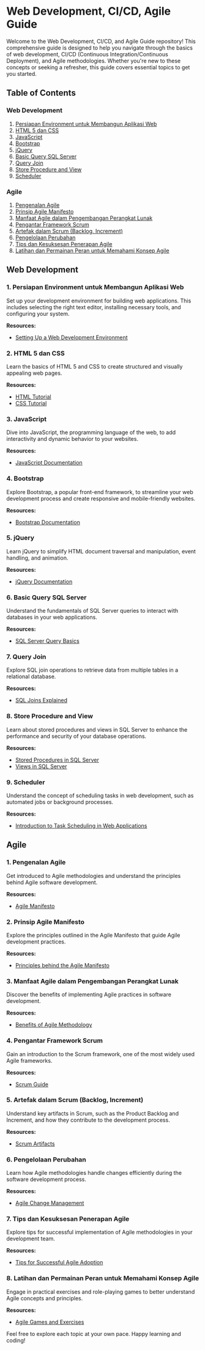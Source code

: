 # Web Development, CI/CD, Agile Guide

Welcome to the Web Development, CI/CD, and Agile Guide repository! This comprehensive guide is designed to help you navigate through the basics of web development, CI/CD (Continuous Integration/Continuous Deployment), and Agile methodologies. Whether you're new to these concepts or seeking a refresher, this guide covers essential topics to get you started.

## Table of Contents

### Web Development
1. [Persiapan Environment untuk Membangun Aplikasi Web](#persiapan-environment-untuk-membangun-aplikasi-web)
2. [HTML 5 dan CSS](#html-5-dan-css)
3. [JavaScript](#javascript)
4. [Bootstrap](#bootstrap)
5. [jQuery](#jquery)
6. [Basic Query SQL Server](#basic-query-sql-server)
7. [Query Join](#query-join)
8. [Store Procedure and View](#store-procedure-and-view)
9. [Scheduler](#scheduler)

### Agile
1. [Pengenalan Agile](#pengenalan-agile)
2. [Prinsip Agile Manifesto](#prinsip-agile-manifesto)
3. [Manfaat Agile dalam Pengembangan Perangkat Lunak](#manfaat-agile-dalam-pengembangan-perangkat-lunak)
4. [Pengantar Framework Scrum](#pengantar-framework-scrum)
5. [Artefak dalam Scrum (Backlog, Increment)](#artefak-dalam-scrum)
6. [Pengelolaan Perubahan](#pengelolaan-perubahan)
7. [Tips dan Kesuksesan Penerapan Agile](#tips-dan-kesuksesan-penerapan-agile)
8. [Latihan dan Permainan Peran untuk Memahami Konsep Agile](#latihan-dan-permainan-peran)

## Web Development

### 1. Persiapan Environment untuk Membangun Aplikasi Web
Set up your development environment for building web applications. This includes selecting the right text editor, installing necessary tools, and configuring your system.

**Resources:**
- [Setting Up a Web Development Environment](https://developer.mozilla.org/en-US/docs/Learn/Tools_and_testing/Client-side_JavaScript_frameworks/Introduction)

### 2. HTML 5 dan CSS
Learn the basics of HTML 5 and CSS to create structured and visually appealing web pages.

**Resources:**
- [HTML Tutorial](https://www.w3schools.com/html/)
- [CSS Tutorial](https://www.w3schools.com/css/)

### 3. JavaScript
Dive into JavaScript, the programming language of the web, to add interactivity and dynamic behavior to your websites.

**Resources:**
- [JavaScript Documentation](https://developer.mozilla.org/en-US/docs/Web/JavaScript/Guide)

### 4. Bootstrap
Explore Bootstrap, a popular front-end framework, to streamline your web development process and create responsive and mobile-friendly websites.

**Resources:**
- [Bootstrap Documentation](https://getbootstrap.com/docs/4.0/getting-started/introduction/)

### 5. jQuery
Learn jQuery to simplify HTML document traversal and manipulation, event handling, and animation.

**Resources:**
- [jQuery Documentation](https://learn.jquery.com/)

### 6. Basic Query SQL Server
Understand the fundamentals of SQL Server queries to interact with databases in your web applications.

**Resources:**
- [SQL Server Query Basics](https://www.sqlservertutorial.net/getting-started/sql-server-basics/)

### 7. Query Join
Explore SQL join operations to retrieve data from multiple tables in a relational database.

**Resources:**
- [SQL Joins Explained](https://www.w3schools.com/sql/sql_join.asp)

### 8. Store Procedure and View
Learn about stored procedures and views in SQL Server to enhance the performance and security of your database operations.

**Resources:**
- [Stored Procedures in SQL Server](https://docs.microsoft.com/en-us/sql/relational-databases/stored-procedures/stored-procedures-database-engine)
- [Views in SQL Server](https://docs.microsoft.com/en-us/sql/relational-databases/views/views-database-engine)

### 9. Scheduler
Understand the concept of scheduling tasks in web development, such as automated jobs or background processes.

**Resources:**
- [Introduction to Task Scheduling in Web Applications](https://realpython.com/asynchronous-scheduler-with-django/)

## Agile

### 1. Pengenalan Agile
Get introduced to Agile methodologies and understand the principles behind Agile software development.

**Resources:**
- [Agile Manifesto](https://agilemanifesto.org/)

### 2. Prinsip Agile Manifesto
Explore the principles outlined in the Agile Manifesto that guide Agile development practices.

**Resources:**
- [Principles behind the Agile Manifesto](https://agilemanifesto.org/principles.html)

### 3. Manfaat Agile dalam Pengembangan Perangkat Lunak
Discover the benefits of implementing Agile practices in software development.

**Resources:**
- [Benefits of Agile Methodology](https://www.atlassian.com/agile/benefits)

### 4. Pengantar Framework Scrum
Gain an introduction to the Scrum framework, one of the most widely used Agile frameworks.

**Resources:**
- [Scrum Guide](https://scrumguides.org/)

### 5. Artefak dalam Scrum (Backlog, Increment)
Understand key artifacts in Scrum, such as the Product Backlog and Increment, and how they contribute to the development process.

**Resources:**
- [Scrum Artifacts](https://scrumguides.org/scrum-guide.html#artifacts)

### 6. Pengelolaan Perubahan
Learn how Agile methodologies handle changes efficiently during the software development process.

**Resources:**
- [Agile Change Management](https://www.scrum.org/resources/blog/how-scrum-helps-manage-change)

### 7. Tips dan Kesuksesan Penerapan Agile
Explore tips for successful implementation of Agile methodologies in your development team.

**Resources:**
- [Tips for Successful Agile Adoption](https://dzone.com/articles/7-tips-to-improve-agile-adoption)

### 8. Latihan dan Permainan Peran untuk Memahami Konsep Agile
Engage in practical exercises and role-playing games to better understand Agile concepts and principles.

**Resources:**
- [Agile Games and Exercises](https://www.agileconnection.com/exercises)

Feel free to explore each topic at your own pace. Happy learning and coding!

